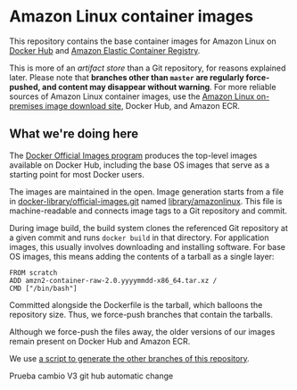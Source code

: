 # Amazon Linux container images

This repository contains the base container images for Amazon Linux on [Docker Hub](https://hub.docker.com/_/amazonlinux/) and [Amazon Elastic Container Registry](https://docs.aws.amazon.com/AmazonECR/latest/userguide/amazon_linux_container_image.html).

This is more of an *artifact store* than a Git repository, for reasons explained later. Please note that **branches other than `master` are regularly force-pushed, and content may disappear without warning**. For more reliable sources of Amazon Linux container images, use the [Amazon Linux on-premises image download site](https://cdn.amazonlinux.com/os-images/latest/), Docker Hub, and Amazon ECR.

## What we're doing here

The [Docker Official Images program](https://docs.docker.com/docker-hub/official_images/) produces the top-level images available on Docker Hub, including the base OS images that serve as a starting point for most Docker users.

The images are maintained in the open. Image generation starts from a file in [docker-library/official-images.git](https://github.com/docker-library/official-images) named [library/amazonlinux](https://github.com/docker-library/official-images/blob/master/library/amazonlinux). This file is machine-readable and connects image tags to a Git repository and commit.

During image build, the build system clones the referenced Git repository at a given commit and runs `docker build` in that directory. For application images, this usually involves downloading and installing software. For base OS images, this means adding the contents of a tarball as a single layer:

```
FROM scratch
ADD amzn2-container-raw-2.0.yyyymmdd-x86_64.tar.xz /
CMD ["/bin/bash"]
```

Committed alongside the Dockerfile is the tarball, which balloons the repository size. Thus, we force-push branches that contain the tarballs.

Although we force-push the files away, the older versions of our images remain present on Docker Hub and Amazon ECR.

We use [a script to generate the other branches of this repository](update-script/update.sh).

Prueba cambio V3 git hub automatic change
